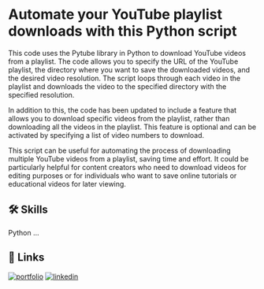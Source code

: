 
# Automate your YouTube playlist downloads with this Python script

This code uses the Pytube library in Python to download YouTube videos from a playlist. The code allows you to specify the URL of the YouTube playlist, the directory where you want to save the downloaded videos, and the desired video resolution. The script loops through each video in the playlist and downloads the video to the specified directory with the specified resolution.

In addition to this, the code has been updated to include a feature that allows you to download specific videos from the playlist, rather than downloading all the videos in the playlist. This feature is optional and can be activated by specifying a list of video numbers to download.

This script can be useful for automating the process of downloading multiple YouTube videos from a playlist, saving time and effort. It could be particularly helpful for content creators who need to download videos for editing purposes or for individuals who want to save online tutorials or educational videos for later viewing.


## 🛠 Skills
Python ...


## 🔗 Links
[![portfolio](https://img.shields.io/badge/my_portfolio-000?style=for-the-badge&logo=ko-fi&logoColor=white)](https://github.com/AMF10)
[![linkedin](https://img.shields.io/badge/linkedin-0A66C2?style=for-the-badge&logo=linkedin&logoColor=white)](https://www.linkedin.com/in/abdelrahmanfaheem/)
 

